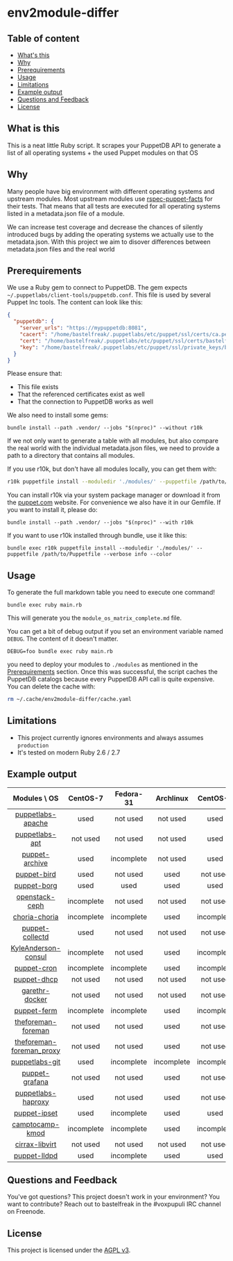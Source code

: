 # env2module-differ

## Table of content

* [What's this](#what-is-this)
* [Why](#why)
* [Prerequirements](#prerequirements)
* [Usage](#usage)
* [Limitations](#limitations)
* [Example output](#example-output)
* [Questions and Feedback](#questions-and-feedback)
* [License](#license)

## What is this

This is a neat little Ruby script. It scrapes your PuppetDB API to generate a
list of all operating systems + the used Puppet modules on that OS

## Why

Many people have big environment with different operating systems and upstream
modules. Most upstream modules use
[rspec-puppet-facts](https://github.com/mcanevet/rspec-puppet-facts#rspec-puppet-facts)
for their tests. That means that all tests are executed for all operating
systems listed in a metadata.json file of a module.

We can increase test coverage and decrease the chances of silently introduced
bugs by adding the operating systems we actually use to the metadata.json.
With this project we aim to disover differences between metadata.json files
and the real world

## Prerequirements

We use a Ruby gem to connect to PuppetDB. The gem expects
`~/.puppetlabs/client-tools/puppetdb.conf`. This file is used by several
Puppet Inc tools. The content can look like this:

```json
{
  "puppetdb": {
    "server_urls": "https://mypuppetdb:8081",
    "cacert": "/home/bastelfreak/.puppetlabs/etc/puppet/ssl/certs/ca.pem",
    "cert": "/home/bastelfreak/.puppetlabs/etc/puppet/ssl/certs/bastelfreak.pem",
    "key": "/home/bastelfreak/.puppetlabs/etc/puppet/ssl/private_keys/bastelfreak.pem"
  }
}
```

Please ensure that:

* This file exists
* That the referenced certificates exist as well
* That the connection to PuppetDB works as well

We also need to install some gems:

```
bundle install --path .vendor/ --jobs "$(nproc)" --without r10k
```

If we not only want to generate a table with all modules, but also compare the
real world with the individual metadata.json files, we need to provide a path
to a directory that contains all modules.

If you use r10k, but don't have all modules locally, you can get them with:

```sh
r10k puppetfile install --moduledir './modules/' --puppetfile /path/to/Puppetfile --verbose info --color
```

You can install r10k via your system package manager or download it from the
[puppet.com](https://puppet.com) website. For convenience we also have it in
our Gemfile. If you want to install it, please do:

```
bundle install --path .vendor/ --jobs "$(nproc)" --with r10k
```

If you want to use r10k installed through bundle, use it like this:

```
bundle exec r10k puppetfile install --moduledir './modules/' --puppetfile /path/to/Puppetfile --verbose info --color
```

## Usage

To generate the full markdown table you need to execute one command!

```
bundle exec ruby main.rb
```

This will generate you the `module_os_matrix_complete.md` file.

You can get a bit of debug output if you set an environment variable named
`DEBUG`. The content of it doesn't matter.

```
DEBUG=foo bundle exec ruby main.rb
```

you need to deploy your modules to `./modules` as mentioned in the
[Prerequirements](#prerequirements) section. Once this was successful, the
script caches the PuppetDB catalogs because every PuppetDB API call is quite
expensive. You can delete the cache with:

```sh
rm ~/.cache/env2module-differ/cache.yaml
```

## Limitations

* This project currently ignores environments and always assumes `production`
* It's tested on modern Ruby 2.6 / 2.7

## Example output

|Modules \ OS|CentOS-7|Fedora-31|Archlinux|CentOS-6|Fedora-30|FreeBSD-12|Debian-9|CentOS-8|RedHat-6|
|:-:|:-:|:-:|:-:|:-:|:-:|:-:|:-:|:-:|:-:|
|[puppetlabs-apache](https://github.com/puppetlabs/puppetlabs-apache)|used|not used|not used|used|not used|not used|not used|not used|not used|
|[puppetlabs-apt](https://github.com/puppetlabs/puppetlabs-apt)|not used|not used|not used|used|not used|not used|not used|used|not used|
|[puppet-archive](https://github.com/voxpupuli/puppet-archive)|used|incomplete|not used|used|not used|incomplete|not used|not used|used|
|[puppet-bird](https://github.com/voxpupuli/puppet-bird/)|used|not used|used|not used|not used|not used|not used|not used|not used|
|[puppet-borg](https://github.com/voxpupuli/puppet-borg)|used|used|used|used|not used|used|not used|not used|incomplete|
|[openstack-ceph](https://launchpad.net/puppet-ceph)|incomplete|not used|not used|not used|not used|not used|not used|not used|not used|
|[choria-choria](https://github.com/choria-io/puppet-choria)|incomplete|incomplete|used|incomplete|not used|incomplete|used|not used|incomplete|
|[puppet-collectd](https://github.com/voxpupuli/puppet-collectd)|used|not used|not used|not used|not used|not used|not used|not used|not used|
|[KyleAnderson-consul](https://github.com/solarkennedy/puppet-consul)|incomplete|not used|used|incomplete|used|used|not used|incomplete|incomplete|
|[puppet-cron](https://github.com/voxpupuli/puppet-cron)|incomplete|incomplete|used|incomplete|not used|incomplete|used|incomplete|incomplete|
|[puppet-dhcp](https://github.com/voxpupuli/puppet-dhcp)|not used|not used|not used|not used|used|not used|not used|not used|not used|
|[garethr-docker](https://github.com/garethr/garethr-docker)|not used|not used|not used|not used|used|not used|not used|not used|not used|
|[puppet-ferm](https://github.com/voxpupuli/puppet-ferm)|incomplete|incomplete|used|incomplete|used|used|used|incomplete|incomplete|
|[theforeman-foreman](https://github.com/theforeman/puppet-foreman)|not used|not used|used|not used|not used|not used|not used|not used|not used|
|[theforeman-foreman_proxy](https://github.com/theforeman/puppet-foreman_proxy)|not used|not used|used|not used|not used|not used|not used|not used|not used|
|[puppetlabs-git](https://github.com/puppetlabs/puppetlabs-git)|used|incomplete|incomplete|incomplete|used|incomplete|incomplete|not used|incomplete|
|[puppet-grafana](https://github.com/voxpupuli/puppet-grafana)|not used|not used|used|not used|not used|not used|not used|not used|not used|
|[puppetlabs-haproxy](https://github.com/puppetlabs/puppetlabs-haproxy)|used|not used|used|not used|not used|not used|not used|not used|not used|
|[puppet-ipset](https://github.com/voxpupuli/puppet-ipset)|used|incomplete|used|used|used|incomplete|not used|not used|used|
|[camptocamp-kmod](https://github.com/camptocamp/puppet-kmod)|incomplete|incomplete|used|incomplete|incomplete|incomplete|not used|not used|incomplete|
|[cirrax-libvirt](https://github.com/cirrax/puppet-libvirt)|not used|not used|not used|not used|not used|not used|not used|not used|not used|
|[puppet-lldpd](https://github.com/voxpupuli/puppet-lldpd)|used|incomplete|used|used|used|incomplete|incomplete|not used|incomplete|

## Questions and Feedback

You've got questions? This project doesn't work in your environment? You want
to contribute? Reach out to bastelfreak in the #voxpupuli IRC channel on
Freenode.

## License

This project is licensed under the [AGPL v3](LICENSE).
